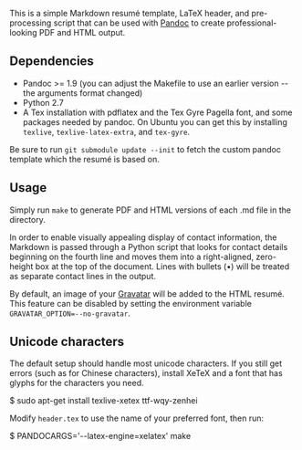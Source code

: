 This is a simple Markdown resumé template, LaTeX header, and pre-processing
script that can be used with [Pandoc](http://johnmacfarlane.net/pandoc/) to
create professional-looking PDF and HTML output.

## Dependencies

* Pandoc >= 1.9 (you can adjust the Makefile to use an earlier version -- the
  arguments format changed)
* Python 2.7
* A Tex installation with pdflatex and the Tex Gyre Pagella font, and some
  packages needed by pandoc.  On Ubuntu you can get this by installing
  `texlive`, `texlive-latex-extra`, and `tex-gyre`.

Be sure to run `git submodule update --init` to fetch the custom pandoc
template which the resumé is based on.

## Usage

Simply run `make` to generate PDF and HTML versions of each .md file in the
directory.

In order to enable visually appealing display of contact information, the
Markdown is passed through a Python script that looks for contact details
beginning on the fourth line and moves them into a right-aligned, zero-height
box at the top of the document.  Lines with bullets (•) will be treated as
separate contact lines in the output.

By default, an image of your [Gravatar](http://www.gravatar.com) will be added
to the HTML resumé.  This feature can be disabled by setting the environment
variable `GRAVATAR_OPTION=--no-gravatar`.

## Unicode characters

The default setup should handle most unicode characters.  If you still get
errors (such as for Chinese characters), install XeTeX and a font that has
glyphs for the characters you need.

  $ sudo apt-get install texlive-xetex ttf-wqy-zenhei

Modify `header.tex` to use the name of your preferred font, then run:

  $ PANDOCARGS='--latex-engine=xelatex' make

